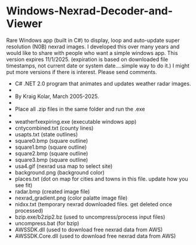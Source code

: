 # Windows-Nexrad-Decoder-and-Viewer
Rare Windows app (built in C#) to display, loop and auto-update super resolution (N0B) nexrad images.  I developed this over many years and would like to share with people who want a simple windows app. This version expires 11/1/2025. (expiration is based on downloaded file timestamps, not current date or system date....simple way to do it.)  I might put more versions if there is interest.  Please send comments.

 *  C# .NET 2.0 program that animates and updates weather radar images.
 *
 *  By Kraig Kolar, March 2005-2025.
 *
 *  Place all .zip files in the same folder and run the .exe
 *
 *  weatherfxexpiring.exe (executable windows app)
 *  cntycombined.txt (county lines) 
 *  usapts.txt (state outlines)
 *  square0.bmp  (square outline)
 *  square1.bmp  (square outline)
 *  square2.bmp  (square outline)
 *  square3.bmp  (square outline)
 *  usa4.gif  (nexrad usa map to select site)
 *  background.png  (background color)
 *  places.txt  (dot on map for cities and towns in this file. update how you see fit)
 *  radar.bmp (created image file)
 *  nexrad_gradient.png (color palatte image file)
 *  nidxx.txt (temporary nexrad downloaded files.  get deleted once processed)
 *  bzip.exe/b2zip2.bz  (used to uncompress/process input files)
 *  uncompress.bat  (for bzip)
 *  AWSSDK.dll  (used to download free nexrad data from AWS) 
 *  AWSSDK.Core.dll  (used to download free nexrad data from AWS)
